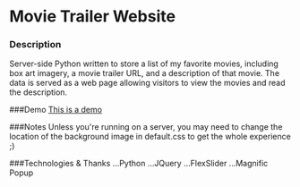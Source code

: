 # Movie Trailer Website

### Description
Server-side Python written to store a list of my favorite movies, including box art imagery, a movie trailer URL, and a description of that movie. The data is served as a web page allowing visitors to view the movies and read the description.

###Demo
[This is a demo](./images/demo.gif)

###Notes
Unless you're running on a server, you may need to change the location of the background image in default.css to get the whole experience ;)

###Technologies & Thanks
...Python
...JQuery
...FlexSlider
...Magnific Popup